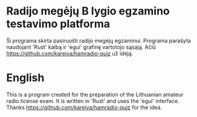 # Radijo megėjų B lygio egzamino testavimo platforma
Ši programa skirta pasiruošti radijo megėjų egzaminui. 
Programa parašyta naudojant 'Rust' kalbą ir 'egui' grafinę vartotojo sąsają. 
Ačiū https://github.com/kareiva/hamradio-quiz už idėją.
# English
This is a program created for the preparation of the Lithuanian amateur radio license exam.
It is written in 'Rust' and uses the 'egui' interface.
Thanks https://github.com/kareiva/hamradio-quiz for the idea.
